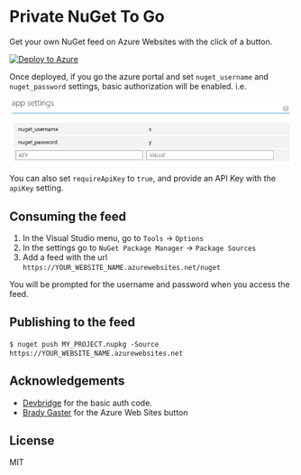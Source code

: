 # Private NuGet To Go

Get your own NuGet feed on Azure Websites with the click of a button.

[![Deploy to Azure](http://azuredeploy.net/deploybutton.png)](https://azuredeploy.net/)

Once deployed, if you go the azure portal and set `nuget_username` and `nuget_password` settings, basic authorization will be enabled. i.e.

![settings screenshot](settings.png)

You can also set `requireApiKey` to `true`, and provide an API Key with the `apiKey` setting.

## Consuming the feed

1. In the Visual Studio menu, go to `Tools` -> `Options`
1. In the settings go to `NuGet Package Manager` -> `Package Sources`
1. Add a feed with the url `https://YOUR_WEBSITE_NAME.azurewebsites.net/nuget`

You will be prompted for the username and password when you access the feed.

## Publishing to the feed

```
$ nuget push MY_PROJECT.nupkg -Source https://YOUR_WEBSITE_NAME.azurewebsites.net
```

## Acknowledgements

* [Devbridge](https://www.devbridge.com) for the basic auth code.
* [Brady Gaster](http://www.bradygaster.com/) for the Azure Web Sites button

## License

MIT
